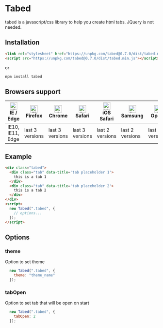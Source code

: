 # Tabed

tabed is a javascript/css library to help you create html tabs. JQuery is not needed.

## Installation

```html
<link rel="stylesheet" href="https://unpkg.com/tabed@0.7.0/dist/tabed.min.css">
<script src="https://unpkg.com/tabed@0.7.0/dist/tabed.min.js"></script>
```

or

```bash
npm install tabed
```

## Browsers support

| [<img src="https://raw.githubusercontent.com/alrra/browser-logos/master/src/edge/edge_48x48.png" alt="IE / Edge" width="24px" height="24px" />](http://godban.github.io/browsers-support-badges/)</br>IE / Edge | [<img src="https://raw.githubusercontent.com/alrra/browser-logos/master/src/firefox/firefox_48x48.png" alt="Firefox" width="24px" height="24px" />](http://godban.github.io/browsers-support-badges/)</br>Firefox | [<img src="https://raw.githubusercontent.com/alrra/browser-logos/master/src/chrome/chrome_48x48.png" alt="Chrome" width="24px" height="24px" />](http://godban.github.io/browsers-support-badges/)</br>Chrome | [<img src="https://raw.githubusercontent.com/alrra/browser-logos/master/src/safari/safari_48x48.png" alt="Safari" width="24px" height="24px" />](http://godban.github.io/browsers-support-badges/)</br>Safari | [<img src="https://raw.githubusercontent.com/alrra/browser-logos/master/src/safari-ios/safari-ios_48x48.png" alt="iOS Safari" width="24px" height="24px" />](http://godban.github.io/browsers-support-badges/)</br>iOS Safari | [<img src="https://raw.githubusercontent.com/alrra/browser-logos/master/src/samsung-internet/samsung-internet_48x48.png" alt="Samsung" width="24px" height="24px" />](http://godban.github.io/browsers-support-badges/)</br>Samsung | [<img src="https://raw.githubusercontent.com/alrra/browser-logos/master/src/opera/opera_48x48.png" alt="Opera" width="24px" height="24px" />](http://godban.github.io/browsers-support-badges/)</br>Opera | [<img src="https://raw.githubusercontent.com/alrra/browser-logos/master/src/opera-mini/opera-mini_48x48.png" alt="Opera Mini" width="24px" height="24px" />](http://godban.github.io/browsers-support-badges/)</br>Opera Mini |
| --------- | --------- | --------- | --------- | --------- | --------- | --------- | --------- |
| IE10, IE11, Edge| last 3 versions| last 3 versions| last 3 versions| last 2 versions| last 2 versions| last 2 versions| last 2 versions

## Example

```html
<div class="tabed">
  <div class="tab" data-title='tab placeholder 1'>
    this is a tab 1
  </div>
  <div class="tab" data-title='tab placeholder 2'>
    this is a tab 2
  </div>
</div>
<script>
  new Tabed(".tabed", {
    // options...
  });
</script>
```


## Options

### theme

Option to set theme

```js
  new Tabed(".tabed", {
    theme: "theme_name"
  });
```

### tabOpen

Option to set tab that will be open on start

```js
  new Tabed(".tabed", {
    tabOpen: 2
  });
```
